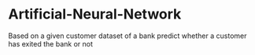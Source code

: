 # Artificial-Neural-Network
Based on a given customer dataset of a bank predict whether a customer has exited the bank or not
